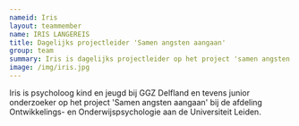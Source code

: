 ```yaml
---
nameid: Iris
layout: teammember
name: IRIS LANGEREIS
title: Dagelijks projectleider 'Samen angsten aangaan'
group: team
summary: Iris is dagelijks projectleider op het project 'samen angsten aangaan'. Iris is psycholoog kind en jeugd bij GGZ Delfland en tevens junior onderzoeker bij de afdeling Ontwikkelings- en Onderwijspsychologie aan de Universiteit Leiden. 
image: /img/iris.jpg
---
```


Iris is psycholoog kind en jeugd bij GGZ Delfland en tevens junior onderzoeker op het project 'Samen angsten aangaan' bij de afdeling Ontwikkelings- en Onderwijspsychologie aan de Universiteit Leiden. 

